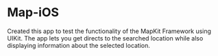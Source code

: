 # Map-iOS
Created this app to test the functionality of the MapKit Framework using UIKit.
The app lets you get directs to the searched location while also displaying information about the selected location.
